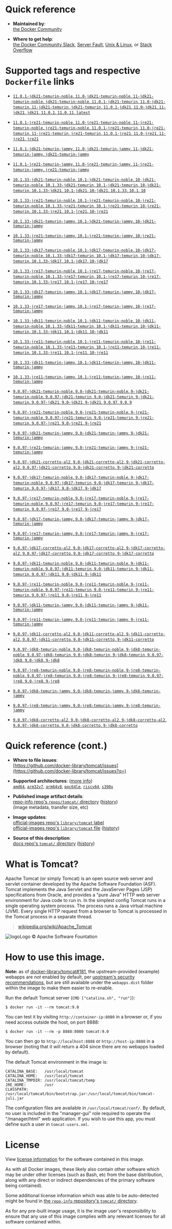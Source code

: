 <!--

********************************************************************************

WARNING:

    DO NOT EDIT "tomcat/README.md"

    IT IS AUTO-GENERATED

    (from the other files in "tomcat/" combined with a set of templates)

********************************************************************************

-->

# Quick reference

-	**Maintained by**:  
	[the Docker Community](https://github.com/docker-library/tomcat)

-	**Where to get help**:  
	[the Docker Community Slack](https://dockr.ly/comm-slack), [Server Fault](https://serverfault.com/help/on-topic), [Unix & Linux](https://unix.stackexchange.com/help/on-topic), or [Stack Overflow](https://stackoverflow.com/help/on-topic)

# Supported tags and respective `Dockerfile` links

-	[`11.0.1-jdk21-temurin-noble`, `11.0-jdk21-temurin-noble`, `11-jdk21-temurin-noble`, `jdk21-temurin-noble`, `11.0.1-jdk21-temurin`, `11.0-jdk21-temurin`, `11-jdk21-temurin`, `jdk21-temurin`, `11.0.1-jdk21`, `11.0-jdk21`, `11-jdk21`, `jdk21`, `11.0.1`, `11.0`, `11`, `latest`](https://github.com/docker-library/tomcat/blob/37acdb35f2684d2c41e3c6ed96cc0403bec02447/11.0/jdk21/temurin-noble/Dockerfile)

-	[`11.0.1-jre21-temurin-noble`, `11.0-jre21-temurin-noble`, `11-jre21-temurin-noble`, `jre21-temurin-noble`, `11.0.1-jre21-temurin`, `11.0-jre21-temurin`, `11-jre21-temurin`, `jre21-temurin`, `11.0.1-jre21`, `11.0-jre21`, `11-jre21`, `jre21`](https://github.com/docker-library/tomcat/blob/37acdb35f2684d2c41e3c6ed96cc0403bec02447/11.0/jre21/temurin-noble/Dockerfile)

-	[`11.0.1-jdk21-temurin-jammy`, `11.0-jdk21-temurin-jammy`, `11-jdk21-temurin-jammy`, `jdk21-temurin-jammy`](https://github.com/docker-library/tomcat/blob/37acdb35f2684d2c41e3c6ed96cc0403bec02447/11.0/jdk21/temurin-jammy/Dockerfile)

-	[`11.0.1-jre21-temurin-jammy`, `11.0-jre21-temurin-jammy`, `11-jre21-temurin-jammy`, `jre21-temurin-jammy`](https://github.com/docker-library/tomcat/blob/37acdb35f2684d2c41e3c6ed96cc0403bec02447/11.0/jre21/temurin-jammy/Dockerfile)

-	[`10.1.33-jdk21-temurin-noble`, `10.1-jdk21-temurin-noble`, `10-jdk21-temurin-noble`, `10.1.33-jdk21-temurin`, `10.1-jdk21-temurin`, `10-jdk21-temurin`, `10.1.33-jdk21`, `10.1-jdk21`, `10-jdk21`, `10.1.33`, `10.1`, `10`](https://github.com/docker-library/tomcat/blob/28d562145a9f93569e377fc8204b3f4764be1914/10.1/jdk21/temurin-noble/Dockerfile)

-	[`10.1.33-jre21-temurin-noble`, `10.1-jre21-temurin-noble`, `10-jre21-temurin-noble`, `10.1.33-jre21-temurin`, `10.1-jre21-temurin`, `10-jre21-temurin`, `10.1.33-jre21`, `10.1-jre21`, `10-jre21`](https://github.com/docker-library/tomcat/blob/28d562145a9f93569e377fc8204b3f4764be1914/10.1/jre21/temurin-noble/Dockerfile)

-	[`10.1.33-jdk21-temurin-jammy`, `10.1-jdk21-temurin-jammy`, `10-jdk21-temurin-jammy`](https://github.com/docker-library/tomcat/blob/28d562145a9f93569e377fc8204b3f4764be1914/10.1/jdk21/temurin-jammy/Dockerfile)

-	[`10.1.33-jre21-temurin-jammy`, `10.1-jre21-temurin-jammy`, `10-jre21-temurin-jammy`](https://github.com/docker-library/tomcat/blob/28d562145a9f93569e377fc8204b3f4764be1914/10.1/jre21/temurin-jammy/Dockerfile)

-	[`10.1.33-jdk17-temurin-noble`, `10.1-jdk17-temurin-noble`, `10-jdk17-temurin-noble`, `10.1.33-jdk17-temurin`, `10.1-jdk17-temurin`, `10-jdk17-temurin`, `10.1.33-jdk17`, `10.1-jdk17`, `10-jdk17`](https://github.com/docker-library/tomcat/blob/28d562145a9f93569e377fc8204b3f4764be1914/10.1/jdk17/temurin-noble/Dockerfile)

-	[`10.1.33-jre17-temurin-noble`, `10.1-jre17-temurin-noble`, `10-jre17-temurin-noble`, `10.1.33-jre17-temurin`, `10.1-jre17-temurin`, `10-jre17-temurin`, `10.1.33-jre17`, `10.1-jre17`, `10-jre17`](https://github.com/docker-library/tomcat/blob/28d562145a9f93569e377fc8204b3f4764be1914/10.1/jre17/temurin-noble/Dockerfile)

-	[`10.1.33-jdk17-temurin-jammy`, `10.1-jdk17-temurin-jammy`, `10-jdk17-temurin-jammy`](https://github.com/docker-library/tomcat/blob/28d562145a9f93569e377fc8204b3f4764be1914/10.1/jdk17/temurin-jammy/Dockerfile)

-	[`10.1.33-jre17-temurin-jammy`, `10.1-jre17-temurin-jammy`, `10-jre17-temurin-jammy`](https://github.com/docker-library/tomcat/blob/28d562145a9f93569e377fc8204b3f4764be1914/10.1/jre17/temurin-jammy/Dockerfile)

-	[`10.1.33-jdk11-temurin-noble`, `10.1-jdk11-temurin-noble`, `10-jdk11-temurin-noble`, `10.1.33-jdk11-temurin`, `10.1-jdk11-temurin`, `10-jdk11-temurin`, `10.1.33-jdk11`, `10.1-jdk11`, `10-jdk11`](https://github.com/docker-library/tomcat/blob/28d562145a9f93569e377fc8204b3f4764be1914/10.1/jdk11/temurin-noble/Dockerfile)

-	[`10.1.33-jre11-temurin-noble`, `10.1-jre11-temurin-noble`, `10-jre11-temurin-noble`, `10.1.33-jre11-temurin`, `10.1-jre11-temurin`, `10-jre11-temurin`, `10.1.33-jre11`, `10.1-jre11`, `10-jre11`](https://github.com/docker-library/tomcat/blob/28d562145a9f93569e377fc8204b3f4764be1914/10.1/jre11/temurin-noble/Dockerfile)

-	[`10.1.33-jdk11-temurin-jammy`, `10.1-jdk11-temurin-jammy`, `10-jdk11-temurin-jammy`](https://github.com/docker-library/tomcat/blob/28d562145a9f93569e377fc8204b3f4764be1914/10.1/jdk11/temurin-jammy/Dockerfile)

-	[`10.1.33-jre11-temurin-jammy`, `10.1-jre11-temurin-jammy`, `10-jre11-temurin-jammy`](https://github.com/docker-library/tomcat/blob/28d562145a9f93569e377fc8204b3f4764be1914/10.1/jre11/temurin-jammy/Dockerfile)

-	[`9.0.97-jdk21-temurin-noble`, `9.0-jdk21-temurin-noble`, `9-jdk21-temurin-noble`, `9.0.97-jdk21-temurin`, `9.0-jdk21-temurin`, `9-jdk21-temurin`, `9.0.97-jdk21`, `9.0-jdk21`, `9-jdk21`, `9.0.97`, `9.0`, `9`](https://github.com/docker-library/tomcat/blob/bfc105409386ba66e77517231ad25d96337ae855/9.0/jdk21/temurin-noble/Dockerfile)

-	[`9.0.97-jre21-temurin-noble`, `9.0-jre21-temurin-noble`, `9-jre21-temurin-noble`, `9.0.97-jre21-temurin`, `9.0-jre21-temurin`, `9-jre21-temurin`, `9.0.97-jre21`, `9.0-jre21`, `9-jre21`](https://github.com/docker-library/tomcat/blob/bfc105409386ba66e77517231ad25d96337ae855/9.0/jre21/temurin-noble/Dockerfile)

-	[`9.0.97-jdk21-temurin-jammy`, `9.0-jdk21-temurin-jammy`, `9-jdk21-temurin-jammy`](https://github.com/docker-library/tomcat/blob/bfc105409386ba66e77517231ad25d96337ae855/9.0/jdk21/temurin-jammy/Dockerfile)

-	[`9.0.97-jre21-temurin-jammy`, `9.0-jre21-temurin-jammy`, `9-jre21-temurin-jammy`](https://github.com/docker-library/tomcat/blob/bfc105409386ba66e77517231ad25d96337ae855/9.0/jre21/temurin-jammy/Dockerfile)

-	[`9.0.97-jdk21-corretto-al2`, `9.0-jdk21-corretto-al2`, `9-jdk21-corretto-al2`, `9.0.97-jdk21-corretto`, `9.0-jdk21-corretto`, `9-jdk21-corretto`](https://github.com/docker-library/tomcat/blob/bfc105409386ba66e77517231ad25d96337ae855/9.0/jdk21/corretto-al2/Dockerfile)

-	[`9.0.97-jdk17-temurin-noble`, `9.0-jdk17-temurin-noble`, `9-jdk17-temurin-noble`, `9.0.97-jdk17-temurin`, `9.0-jdk17-temurin`, `9-jdk17-temurin`, `9.0.97-jdk17`, `9.0-jdk17`, `9-jdk17`](https://github.com/docker-library/tomcat/blob/bfc105409386ba66e77517231ad25d96337ae855/9.0/jdk17/temurin-noble/Dockerfile)

-	[`9.0.97-jre17-temurin-noble`, `9.0-jre17-temurin-noble`, `9-jre17-temurin-noble`, `9.0.97-jre17-temurin`, `9.0-jre17-temurin`, `9-jre17-temurin`, `9.0.97-jre17`, `9.0-jre17`, `9-jre17`](https://github.com/docker-library/tomcat/blob/bfc105409386ba66e77517231ad25d96337ae855/9.0/jre17/temurin-noble/Dockerfile)

-	[`9.0.97-jdk17-temurin-jammy`, `9.0-jdk17-temurin-jammy`, `9-jdk17-temurin-jammy`](https://github.com/docker-library/tomcat/blob/bfc105409386ba66e77517231ad25d96337ae855/9.0/jdk17/temurin-jammy/Dockerfile)

-	[`9.0.97-jre17-temurin-jammy`, `9.0-jre17-temurin-jammy`, `9-jre17-temurin-jammy`](https://github.com/docker-library/tomcat/blob/bfc105409386ba66e77517231ad25d96337ae855/9.0/jre17/temurin-jammy/Dockerfile)

-	[`9.0.97-jdk17-corretto-al2`, `9.0-jdk17-corretto-al2`, `9-jdk17-corretto-al2`, `9.0.97-jdk17-corretto`, `9.0-jdk17-corretto`, `9-jdk17-corretto`](https://github.com/docker-library/tomcat/blob/bfc105409386ba66e77517231ad25d96337ae855/9.0/jdk17/corretto-al2/Dockerfile)

-	[`9.0.97-jdk11-temurin-noble`, `9.0-jdk11-temurin-noble`, `9-jdk11-temurin-noble`, `9.0.97-jdk11-temurin`, `9.0-jdk11-temurin`, `9-jdk11-temurin`, `9.0.97-jdk11`, `9.0-jdk11`, `9-jdk11`](https://github.com/docker-library/tomcat/blob/bfc105409386ba66e77517231ad25d96337ae855/9.0/jdk11/temurin-noble/Dockerfile)

-	[`9.0.97-jre11-temurin-noble`, `9.0-jre11-temurin-noble`, `9-jre11-temurin-noble`, `9.0.97-jre11-temurin`, `9.0-jre11-temurin`, `9-jre11-temurin`, `9.0.97-jre11`, `9.0-jre11`, `9-jre11`](https://github.com/docker-library/tomcat/blob/bfc105409386ba66e77517231ad25d96337ae855/9.0/jre11/temurin-noble/Dockerfile)

-	[`9.0.97-jdk11-temurin-jammy`, `9.0-jdk11-temurin-jammy`, `9-jdk11-temurin-jammy`](https://github.com/docker-library/tomcat/blob/bfc105409386ba66e77517231ad25d96337ae855/9.0/jdk11/temurin-jammy/Dockerfile)

-	[`9.0.97-jre11-temurin-jammy`, `9.0-jre11-temurin-jammy`, `9-jre11-temurin-jammy`](https://github.com/docker-library/tomcat/blob/bfc105409386ba66e77517231ad25d96337ae855/9.0/jre11/temurin-jammy/Dockerfile)

-	[`9.0.97-jdk11-corretto-al2`, `9.0-jdk11-corretto-al2`, `9-jdk11-corretto-al2`, `9.0.97-jdk11-corretto`, `9.0-jdk11-corretto`, `9-jdk11-corretto`](https://github.com/docker-library/tomcat/blob/bfc105409386ba66e77517231ad25d96337ae855/9.0/jdk11/corretto-al2/Dockerfile)

-	[`9.0.97-jdk8-temurin-noble`, `9.0-jdk8-temurin-noble`, `9-jdk8-temurin-noble`, `9.0.97-jdk8-temurin`, `9.0-jdk8-temurin`, `9-jdk8-temurin`, `9.0.97-jdk8`, `9.0-jdk8`, `9-jdk8`](https://github.com/docker-library/tomcat/blob/bfc105409386ba66e77517231ad25d96337ae855/9.0/jdk8/temurin-noble/Dockerfile)

-	[`9.0.97-jre8-temurin-noble`, `9.0-jre8-temurin-noble`, `9-jre8-temurin-noble`, `9.0.97-jre8-temurin`, `9.0-jre8-temurin`, `9-jre8-temurin`, `9.0.97-jre8`, `9.0-jre8`, `9-jre8`](https://github.com/docker-library/tomcat/blob/bfc105409386ba66e77517231ad25d96337ae855/9.0/jre8/temurin-noble/Dockerfile)

-	[`9.0.97-jdk8-temurin-jammy`, `9.0-jdk8-temurin-jammy`, `9-jdk8-temurin-jammy`](https://github.com/docker-library/tomcat/blob/bfc105409386ba66e77517231ad25d96337ae855/9.0/jdk8/temurin-jammy/Dockerfile)

-	[`9.0.97-jre8-temurin-jammy`, `9.0-jre8-temurin-jammy`, `9-jre8-temurin-jammy`](https://github.com/docker-library/tomcat/blob/bfc105409386ba66e77517231ad25d96337ae855/9.0/jre8/temurin-jammy/Dockerfile)

-	[`9.0.97-jdk8-corretto-al2`, `9.0-jdk8-corretto-al2`, `9-jdk8-corretto-al2`, `9.0.97-jdk8-corretto`, `9.0-jdk8-corretto`, `9-jdk8-corretto`](https://github.com/docker-library/tomcat/blob/bfc105409386ba66e77517231ad25d96337ae855/9.0/jdk8/corretto-al2/Dockerfile)

# Quick reference (cont.)

-	**Where to file issues**:  
	[https://github.com/docker-library/tomcat/issues](https://github.com/docker-library/tomcat/issues?q=)

-	**Supported architectures**: ([more info](https://github.com/docker-library/official-images#architectures-other-than-amd64))  
	[`amd64`](https://hub.docker.com/r/amd64/tomcat/), [`arm32v7`](https://hub.docker.com/r/arm32v7/tomcat/), [`arm64v8`](https://hub.docker.com/r/arm64v8/tomcat/), [`ppc64le`](https://hub.docker.com/r/ppc64le/tomcat/), [`riscv64`](https://hub.docker.com/r/riscv64/tomcat/), [`s390x`](https://hub.docker.com/r/s390x/tomcat/)

-	**Published image artifact details**:  
	[repo-info repo's `repos/tomcat/` directory](https://github.com/docker-library/repo-info/blob/master/repos/tomcat) ([history](https://github.com/docker-library/repo-info/commits/master/repos/tomcat))  
	(image metadata, transfer size, etc)

-	**Image updates**:  
	[official-images repo's `library/tomcat` label](https://github.com/docker-library/official-images/issues?q=label%3Alibrary%2Ftomcat)  
	[official-images repo's `library/tomcat` file](https://github.com/docker-library/official-images/blob/master/library/tomcat) ([history](https://github.com/docker-library/official-images/commits/master/library/tomcat))

-	**Source of this description**:  
	[docs repo's `tomcat/` directory](https://github.com/docker-library/docs/tree/master/tomcat) ([history](https://github.com/docker-library/docs/commits/master/tomcat))

# What is Tomcat?

Apache Tomcat (or simply Tomcat) is an open source web server and servlet container developed by the Apache Software Foundation (ASF). Tomcat implements the Java Servlet and the JavaServer Pages (JSP) specifications from Oracle, and provides a "pure Java" HTTP web server environment for Java code to run in. In the simplest config Tomcat runs in a single operating system process. The process runs a Java virtual machine (JVM). Every single HTTP request from a browser to Tomcat is processed in the Tomcat process in a separate thread.

> [wikipedia.org/wiki/Apache_Tomcat](https://en.wikipedia.org/wiki/Apache_Tomcat)

![logo](https://raw.githubusercontent.com/docker-library/docs/8e31eb93a02d504d0cfe1da435aa31b377fc627d/tomcat/logo.png)Logo &copy; Apache Software Fountation

# How to use this image.

**Note:** as of [docker-library/tomcat#181](https://github.com/docker-library/tomcat/pull/181), the upstream-provided (example) webapps are *not* enabled by default, per [upstream's security recommendations](https://tomcat.apache.org/tomcat-9.0-doc/security-howto.html#Default_web_applications), but are still available under the `webapps.dist` folder within the image to make them easier to re-enable.

Run the default Tomcat server (`CMD ["catalina.sh", "run"]`):

```console
$ docker run -it --rm tomcat:9.0
```

You can test it by visiting `http://container-ip:8080` in a browser or, if you need access outside the host, on port 8888:

```console
$ docker run -it --rm -p 8888:8080 tomcat:9.0
```

You can then go to `http://localhost:8888` or `http://host-ip:8888` in a browser (noting that it will return a 404 since there are no webapps loaded by default).

The default Tomcat environment in the image is:

	CATALINA_BASE:   /usr/local/tomcat
	CATALINA_HOME:   /usr/local/tomcat
	CATALINA_TMPDIR: /usr/local/tomcat/temp
	JRE_HOME:        /usr
	CLASSPATH:       /usr/local/tomcat/bin/bootstrap.jar:/usr/local/tomcat/bin/tomcat-juli.jar

The configuration files are available in `/usr/local/tomcat/conf/`. By default, no user is included in the "manager-gui" role required to operate the "/manager/html" web application. If you wish to use this app, you must define such a user in `tomcat-users.xml`.

# License

View [license information](https://www.apache.org/licenses/LICENSE-2.0) for the software contained in this image.

As with all Docker images, these likely also contain other software which may be under other licenses (such as Bash, etc from the base distribution, along with any direct or indirect dependencies of the primary software being contained).

Some additional license information which was able to be auto-detected might be found in [the `repo-info` repository's `tomcat/` directory](https://github.com/docker-library/repo-info/tree/master/repos/tomcat).

As for any pre-built image usage, it is the image user's responsibility to ensure that any use of this image complies with any relevant licenses for all software contained within.
